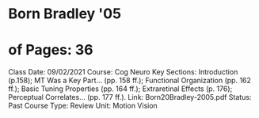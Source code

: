 # Born Bradley '05

# of Pages: 36
Class Date: 09/02/2021
Course: Cog Neuro
Key Sections: Introduction (p.158); MT Was a Key Part… (pp. 158
ff.); Functional Organization (pp. 162 ff.); Basic Tuning Properties (pp. 164 ff.); Extraretinal
Effects (p. 176); Perceptual Correlates… (pp. 177 ff.).
Link: Born20Bradley-2005.pdf
Status: Past Course
Type: Review
Unit: Motion Vision